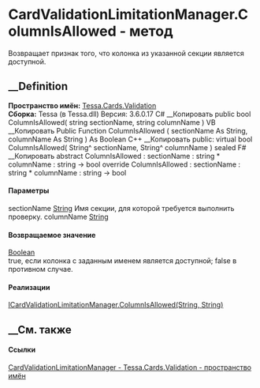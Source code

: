 # CardValidationLimitationManager.ColumnIsAllowed - метод
Возвращает признак того, что колонка из указанной секции является доступной.
##  __Definition
 **Пространство имён:** [Tessa.Cards.Validation](N_Tessa_Cards_Validation.htm)  
 **Сборка:** Tessa (в Tessa.dll) Версия: 3.6.0.17
C# __Копировать
     public bool ColumnIsAllowed(
    	string sectionName,
    	string columnName
    )
VB __Копировать
     Public Function ColumnIsAllowed ( 
    	sectionName As String,
    	columnName As String
    ) As Boolean
C++ __Копировать
     public:
    virtual bool ColumnIsAllowed(
    	String^ sectionName, 
    	String^ columnName
    ) sealed
F# __Копировать
     abstract ColumnIsAllowed : 
            sectionName : string * 
            columnName : string -> bool 
    override ColumnIsAllowed : 
            sectionName : string * 
            columnName : string -> bool 
#### Параметры
sectionName [String](https://learn.microsoft.com/dotnet/api/system.string)
    Имя секции, для которой требуется выполнить проверку.
columnName [String](https://learn.microsoft.com/dotnet/api/system.string)
#### Возвращаемое значение
[Boolean](https://learn.microsoft.com/dotnet/api/system.boolean)  
true, если колонка с заданным именем является доступной; false в противном
случае.
#### Реализации
[ICardValidationLimitationManager.ColumnIsAllowed(String,
String)](M_Tessa_Cards_Validation_ICardValidationLimitationManager_ColumnIsAllowed.htm)  
##  __См. также
#### Ссылки
[CardValidationLimitationManager -
](T_Tessa_Cards_Validation_CardValidationLimitationManager.htm)
[Tessa.Cards.Validation - пространство имён](N_Tessa_Cards_Validation.htm)
